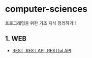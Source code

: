 # computer-sciences
프로그래밍을 위한 기초 지식 정리하기!!


## 1. WEB
- [REST, REST API, RESTful API](https://github.com/5onchangwoo/computer-sciences/blob/main/web/REST%2C%20REST%20API%2C%20RESTful%20API.md)
